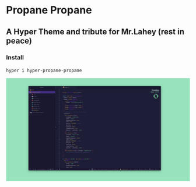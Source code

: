 # Propane Propane
## A Hyper Theme and tribute for Mr.Lahey (rest in peace)

### Install
`hyper i hyper-propane-propane`


![Propane Propane Screenshot](https://raw.githubusercontent.com/stevenselcuk/tabbycat-atom-syntax-theme/master/screenshot.png)

